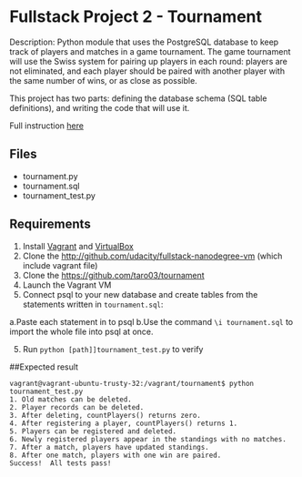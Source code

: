

# Fullstack Project 2 - Tournament
Description: Python module that uses the PostgreSQL database to keep track of players and matches in a game tournament.
The game tournament will use the Swiss system for pairing up players in each round: players are not eliminated, and each player should be paired with another player with the same number of wins, or as close as possible.

This project has two parts: defining the database schema (SQL table definitions), and writing the code that will use it.

Full instruction [here](https://docs.google.com/document/d/16IgOm4XprTaKxAa8w02y028oBECOoB1EI1ReddADEeY/pub?embedded=true)

## Files
* tournament.py
* tournament.sql
* tournament_test.py

## Requirements
1. Install [Vagrant](https://www.vagrantup.com/) and [VirtualBox](https://www.virtualbox.org/)
2. Clone the http://github.com/udacity/fullstack-nanodegree-vm (which include vagrant file)
2. Clone the https://github.com/taro03/tournament
3. Launch the Vagrant VM
4. Connect psql to your new database and create tables from the statements written in ```tournament.sql```:

a.Paste each statement in to psql
b.Use the command ```\i tournament.sql``` to import the whole file into psql at once.

5. Run ```python [path]]tournament_test.py``` to verify


##Expected result
```
vagrant@vagrant-ubuntu-trusty-32:/vagrant/tournament$ python tournament_test.py 
1. Old matches can be deleted.
2. Player records can be deleted.
3. After deleting, countPlayers() returns zero.
4. After registering a player, countPlayers() returns 1.
5. Players can be registered and deleted.
6. Newly registered players appear in the standings with no matches.
7. After a match, players have updated standings.
8. After one match, players with one win are paired.
Success!  All tests pass!
```
